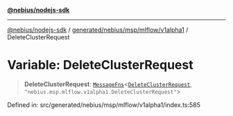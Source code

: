 [**@nebius/nodejs-sdk**](../../../../../../README.md)

---

[@nebius/nodejs-sdk](../../../../../../README.md) / [generated/nebius/msp/mlflow/v1alpha1](../README.md) / DeleteClusterRequest

# Variable: DeleteClusterRequest

> **DeleteClusterRequest**: [`MessageFns`](../../../../../../runtime/protos/core/interfaces/MessageFns.md)\<[`DeleteClusterRequest`](../interfaces/DeleteClusterRequest.md), `"nebius.msp.mlflow.v1alpha1.DeleteClusterRequest"`\>

Defined in: src/generated/nebius/msp/mlflow/v1alpha1/index.ts:585
